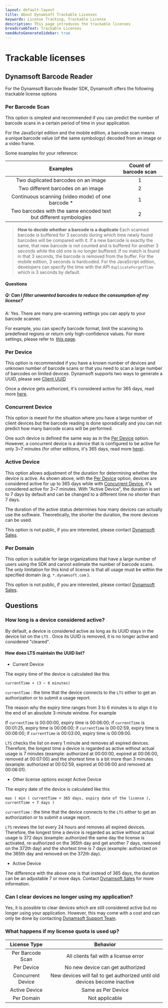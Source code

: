 ```yaml
---
layout: default-layout
title: About Dynamsoft Trackable Licenses
keywords: License Tracking, Trackable License
description: This page introduces the trackable licenses
breadcrumbText: Trackable Licenses
needAutoGenerateSidebar: true
---
```


# Trackable licenses

## Dynamsoft Barcode Reader

For the Dynamsoft Barcode Reader SDK, Dynamsoft offers the following trackable license options

### Per Barcode Scan

This option is simplest and recommended if you can predict the number of barcode scans in a certain period of time in your application.

For the JavaScript edition and the mobile edition, a barcode scan means a unique barcode value (of the same symbology) decoded from an image or a video frame.

Some examples for your reference:

| Examples	| Count of barcode scan |
|:-:|:-:|
| Two duplicated barcodes on an image | 1 |
| Two different barcodes on an image | 2 |
| Continuous scanning (video mode) of one barcode * | 1 |
| Two barcodes with the same encoded text but different symbologies | 2 |

> **How to decide whether a barcode is a duplicate**
> Each scanned barcode is buffered for 3 seconds during which time newly found barcodes will be compared with it. If a new barcode is exactly the same, that new barcode is not counted and is buffered for another 3 seconds while the old one is no longer buffered. If no match is found in that 3 seconds, the barcode is removed from the buffer. 
> For the mobile edition, 3 seconds is hardcoded. For the JavaScript edition, developers can specify the time with the API `duplicateForgetTime` which is 3 seconds by default.

#### Questions

##### Q: Can I filter unwanted barcodes to reduce the consumption of my license?

A: Yes. There are many pre-scanning settings you can apply to your barcode scanner.

For example, you can specify barcode format, limit the scanning to predefined regions or return only high-confidence values. For more settings, please refer to  [this page](https://www.dynamsoft.com/barcode-reader/parameters/scenario-settings/decode-result.html).

### Per Device

This option is recommended if you have a known number of devices and unknown number of barcode scans or that you need to scan a large number of barcodes on limited devices. Dynamsoft supports two ways to generate a UUID, please see [Client UUID]({{site.about}}terms.html#client-uuid)

Once a device gets authorized, it's considered active for 365 days, read more [here](#how-long-is-a-device-considered-active).

### Concurrent Device

This option is meant for the situation where you have a large number of client devices but the barcode reading is done sporadically and you can not predict how many barcode scans will be performed.

One such device is defined the same way as in the [Per Device](#per-device) option. However, a concurrent device is a device that is configured to be active for only 3~7 minutes (for other editions, it's 365 days, read more [here](#how-long-is-a-device-considered-active)).

### Active Device

This option allows adjustment of the duration for determining whether the device is active. As shown above, with the [Per Device](#per-device) option, devices are considered active for up to 365 days while with [Concurrent Device](#per-device), it's considered active for 3~7 minutes. With "Active Device", the duration is set to 7 days by default and can be changed to a different time no shorter than 7 days.

The duration of the active status determines how many devices can actually use the software. Theoretically, the shorter the duration, the more devices can be used.

This option is not public, if you are interested, please contact [Dynamsoft Sales](mailto:sales@dynamsoft.com).

### Per Domain

This option is suitable for large organizations that have a large number of users using the SDK and cannot estimate the number of barcode scans. The only limitation for this kind of license is that all usage must be within the specified domain (e.g. `*.dynamsoft.com` ).

This option is not public, if you are interested, please contact [Dynamsoft Sales](mailto:sales@dynamsoft.com).

## Questions

### How long is a device considered active?

By default, a device is considered active as long as its UUID stays in the device list on the `LTS` . Once its UUID is removed, it is no longer active and considered "cleared".

#### How does LTS maintain the UUID list?

* Current Device

The expiry time of the device is calculated like this

``` text
currentTime + (3 ~ 6 minutes)
```

`currentTime` : the time that the device connects to the `LTS` either to get an authorization or to submit a usage report.

The reason why the expiry time ranges from 3 to 6 minutes is to align it to the end of an absolute 3-minute window. For example

If `currentTime` is 00:00:00, expiry time is 00:06:00; 
if `currentTime` is 00:01:25, expiry time is 00:06:00; 
if `currentTime` is 00:02:59, expiry time is 00:06:00; 
if `currentTime` is 00:03:00, expiry time is 00:09:00.

`LTS` checks the list on every 1 minute and removes all expired devices. Therefore, the longest time a device is regarded as active without actual usage is 7 minutes (example: authorized at 00:00:00, expired at 00:06:00, removed at 00:07:00) and the shortest time is a bit more than 3 minutes (example: authorized at 00:02:59, expired at 00:06:00 and removed at 00:06:01).

* Other license options except Active Device

The expiry date of the device is calculated like this

``` text
max ( min ( currentTime + 365 days, expiry date of the license ), currentTime + 7 days )
```

`currentTime` : the time that the device connects to the `LTS` either to get an authorization or to submit a usage report.

`LTS` reviews the list every 24 hours and removes all expired devices. Therefore, the longest time a device is regarded as active without actual usage is 372 days (example: authorized the same day the license is activated, re-authorized on the 365th day and get another 7 days, removed on the 372th day) and the shortest time is 7 days (example: authorized on the 365th day and removed on the 372th day).

* Active Device

The difference with the above one is that instead of 365 days, the duration can be an adjustable 7 or more days. Contact [Dynamsoft Sales](mailto:sales@dynamsoft.com) for more information.

### Can I clear devices no longer using my application?

Yes, it is possible to clear devices which are still considered active but no longer using your application. However, this may come with a cost and can only be done by contacting [Dynamsoft Support Team](mailto:support@dynamsoft.com).

### What happens if my license quota is used up?

| License Type | Behavior |
|:-:|:-:|
| Per Barcode Scan | All clients fail with a license error |
| Per Device | No new device can get authorized |
| Concurrent Device | New devices will fail to get authorized until old devices become inactive |
| Active Device | Same as Per Device |
| Per Domain | Not applicable |
